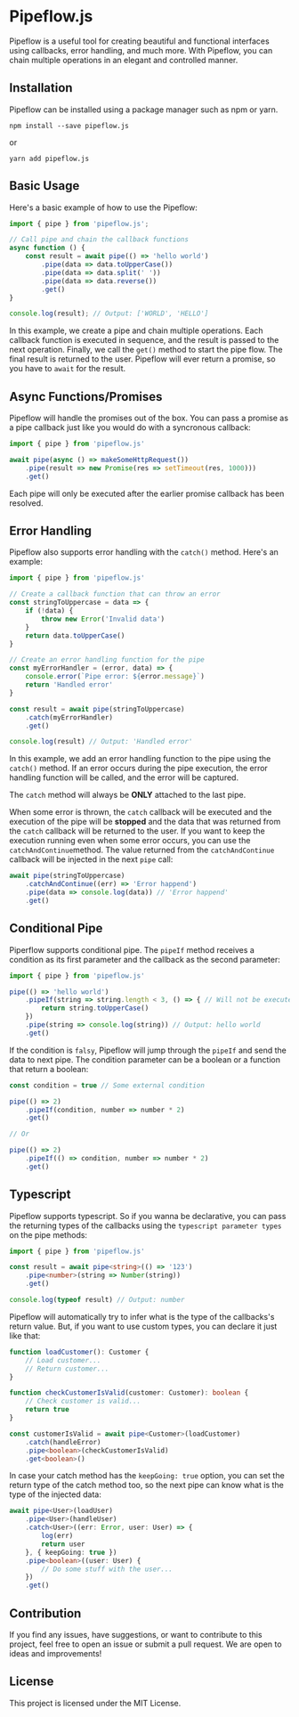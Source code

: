 # Pipeflow.js

Pipeflow is a useful tool for creating beautiful and functional interfaces using callbacks, error handling, and much more. With Pipeflow, you can chain multiple operations in an elegant and controlled manner.

## Installation

Pipeflow can be installed using a package manager such as npm or yarn.

```shell
npm install --save pipeflow.js
```

or

```shell
yarn add pipeflow.js
```

## Basic Usage

Here's a basic example of how to use the Pipeflow:

```typescript
import { pipe } from 'pipeflow.js';

// Call pipe and chain the callback functions
async function () {
    const result = await pipe(() => 'hello world')
        .pipe(data => data.toUpperCase())
        .pipe(data => data.split(' '))
        .pipe(data => data.reverse())
        .get()
}

console.log(result); // Output: ['WORLD', 'HELLO']
```

In this example, we create a pipe and chain multiple operations. Each callback function is executed in sequence, and the result is passed to the next operation. Finally, we call the `get()` method to start the pipe flow. The final result is returned to the user. Pipeflow will ever return a promise, so you have to `await` for the result.

## Async Functions/Promises

Pipeflow will handle the promises out of the box.
You can pass a promise as a pipe callback just like you would do with a syncronous callback:

```javascript
import { pipe } from 'pipeflow.js'

await pipe(async () => makeSomeHttpRequest())
    .pipe(result => new Promise(res => setTimeout(res, 1000)))
    .get()
```

Each pipe will only be executed after the earlier promise callback has been resolved. 

## Error Handling

Pipeflow also supports error handling with the `catch()` method. Here's an example:

```javascript
import { pipe } from 'pipeflow.js'

// Create a callback function that can throw an error
const stringToUppercase = data => {
    if (!data) {
        throw new Error('Invalid data')
    }
    return data.toUpperCase()
}

// Create an error handling function for the pipe
const myErrorHandler = (error, data) => {
    console.error(`Pipe error: ${error.message}`)
    return 'Handled error'
}

const result = await pipe(stringToUppercase)
    .catch(myErrorHandler)
    .get()

console.log(result) // Output: 'Handled error'
```

In this example, we add an error handling function to the pipe using the `catch()` method. If an error occurs during the pipe execution, the error handling function will be called, and the error will be captured. 

The `catch` method will always be **ONLY** attached to the last pipe.

When some error is thrown, the `catch` callback will be executed and the execution of the pipe will be **stopped** and the data that was returned from the `catch` callback will be returned to the user. If you want to keep the execution running even when some error occurs, you can use the `catchAndContinue`method. The value returned from the `catchAndContinue` callback will be injected in the next `pipe` call:

```javascript
await pipe(stringToUppercase)
    .catchAndContinue((err) => 'Error happend')
    .pipe(data => console.log(data)) // 'Error happend'
    .get()
```

## Conditional Pipe

Piperflow supports conditional pipe. The `pipeIf` method receives a condition as its first parameter and the callback as the second parameter:

```javascript
import { pipe } from 'pipeflow.js'

pipe(() => 'hello world')
    .pipeIf(string => string.length < 3, () => { // Will not be executed
        return string.toUpperCase()
    })
    .pipe(string => console.log(string)) // Output: hello world
    .get()
```

If the condition is `falsy`, Pipeflow will jump through the `pipeIf` and send the data to next pipe. The condition parameter can be a boolean or a function that return a boolean:

```javascript
const condition = true // Some external condition

pipe(() => 2)
    .pipeIf(condition, number => number * 2)
    .get()

// Or

pipe(() => 2)
    .pipeIf(() => condition, number => number * 2)
    .get()
```

## Typescript

Pipeflow supports typescript. So if you wanna be declarative, you can pass the returning types of the callbacks using the `typescript parameter types` on the pipe methods:

```typescript
import { pipe } from 'pipeflow.js'

const result = await pipe<string>(() => '123')
    .pipe<number>(string => Number(string))
    .get()

console.log(typeof result) // Output: number
```

Pipeflow will automatically try to infer what is the type of the callbacks's return value. But, if you want to use custom types, you can declare it just like that:

```typescript
function loadCustomer(): Customer {
    // Load customer...
    // Return customer...
}

function checkCustomerIsValid(customer: Customer): boolean {
    // Check customer is valid...
    return true
}

const customerIsValid = await pipe<Customer>(loadCustomer)
    .catch(handleError)
    .pipe<boolean>(checkCustomerIsValid)
    .get<boolean>()
```

In case your catch method has the `keepGoing: true` option, you can set the return type of the catch method too, so the next pipe can know what is the type of the injected data:

```typescript
await pipe<User>(loadUser)
    .pipe<User>(handleUser)
    .catch<User>((err: Error, user: User) => {
        log(err)
        return user
    }, { keepGoing: true })
    .pipe<boolean>((user: User) {
        // Do some stuff with the user...
    })
    .get()    
```

## Contribution

If you find any issues, have suggestions, or want to contribute to this project, feel free to open an issue or submit a pull request. We are open to ideas and improvements!

## License

This project is licensed under the MIT License.
